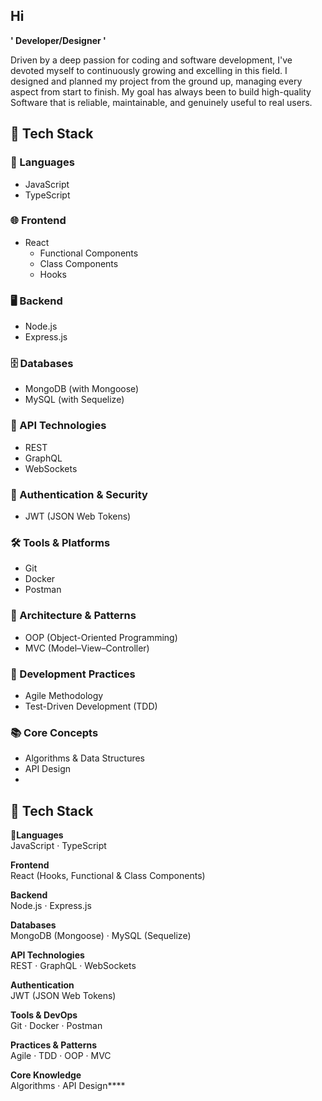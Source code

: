 ## Hi

**' Developer/Designer '**

Driven by a deep passion for coding and software development, I've devoted myself to continuously growing and excelling in this field. I designed and planned my project from the ground up, managing every aspect from  start to finish. My goal has always been to build high-quality Software that is reliable, maintainable, and genuinely useful to real users. 

## 🚀 Tech Stack

### 🧠 Languages
- JavaScript
- TypeScript

### 🌐 Frontend
- React  
  - Functional Components  
  - Class Components  
  - Hooks

### 🖥️ Backend
- Node.js
- Express.js

### 🗄️ Databases
- MongoDB (with Mongoose)
- MySQL (with Sequelize)

### 🔌 API Technologies
- REST
- GraphQL
- WebSockets

### 🔐 Authentication & Security
- JWT (JSON Web Tokens)

### 🛠️ Tools & Platforms
- Git
- Docker
- Postman

### 🧱 Architecture & Patterns
- OOP (Object-Oriented Programming)
- MVC (Model–View–Controller)

### 🧪 Development Practices
- Agile Methodology
- Test-Driven Development (TDD)

### 📚 Core Concepts
- Algorithms & Data Structures
- API Design
- 
## 🚀 Tech Stack

**🧠Languages**  
JavaScript · TypeScript

**Frontend**  
React (Hooks, Functional & Class Components)

**Backend**  
Node.js · Express.js

**Databases**  
MongoDB (Mongoose) · MySQL (Sequelize)

**API Technologies**  
REST · GraphQL · WebSockets

**Authentication**  
JWT (JSON Web Tokens)

**Tools & DevOps**  
Git · Docker · Postman

**Practices & Patterns**  
Agile · TDD · OOP · MVC

**Core Knowledge**  
Algorithms · API Design****

<!--
**Mohamad-mali/Mohamad-mali** is a ✨ _special_ ✨ repository because its `README.md` (this file) appears on your GitHub profile.

Here are some ideas to get you started:

- 🔭 I’m currently working on ...
- 🌱 I’m currently learning ...
- 👯 I’m looking to collaborate on ...
- 🤔 I’m looking for help with ...
- 💬 Ask me about ...
- 📫 How to reach me: ...
- 😄 Pronouns: ...
- ⚡ Fun fact: ...
-->
